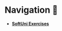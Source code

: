 # Navigation 🧭

- <strong><a href="https://github.com/viktorgkw/Exercises/tree/main/SoftUni">SoftUni Exercises</a></strong>
